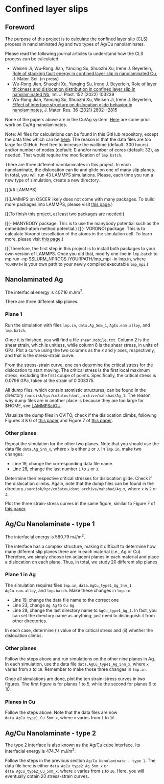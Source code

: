 # Confined layer slips

## Foreword

The purpose of this project is to calculate the confined layer slip (CLS) process in nanolaminated Ag and two types of Ag/Cu nanolaminates.

Please read the following journal articles to understand how the CLS process can be calculated:

- Weisen Ji, Wu-Rong Jian, Yanqing Su, Shuozhi Xu, Irene J. Beyerlein, [Role of stacking fault energy in confined layer slip in nanolaminated Cu](http://dx.doi.org/10.1007/s10853-023-08779-8), J. Mater. Sci. (in press)
- Wu-Rong Jian, Shuozhi Xu, Yanqing Su, Irene J. Beyerlein, [Role of layer thickness and dislocation distribution in confined layer slip in nanolaminated Nb](http://dx.doi.org/10.1016/j.ijplas.2022.103239), Int. J. Plast. 152 (2022) 103239
- Wu-Rong Jian, Yanqing Su, Shuozhi Xu, Weisen Ji, Irene J. Beyerlein, [Effect of interface structure on dislocation glide behavior in nanolaminates](http://dx.doi.org/10.1557/s43578-021-00261-y), J. Mater. Res. 36 (2021) 2802--2815

None of the papers above are in the Cu/Ag system. [Here](https://drive.google.com/drive/folders/10ONTPaz5GWNJaJW-JFp2eQ26b_omDWcM?usp=sharing) are some prior work on Cu/Ag nanolaminates.

Note: All files for calculations can be found in this GitHub repository, except the data files which can be [here](https://drive.google.com/drive/folders/1YZu87CYd2v4Lga5JAvvNwOLzXJRPqeJn?usp=sharing). The reason is that the data files are too large for GitHub. Feel free to increase the walltime (default: 300 hours) and/or number of nodes (default: 1) and/or number of cores (default: 32), as needed. That would require the modification of `lmp.batch`.

There are three different nanolaminates in this project. In each nanolaminate, the dislocation can lie and glide on one of many slip planes. In total, you will run 43 LAMMPS simulations. Please, each time you run a new type of simulation, create a new directory.

[](## LAMMPS)

[](LAMMPS on OSCER likely does not come with many packages. To build more packages into LAMMPS, please visit [this page](https://docs.lammps.org/Build_package.html).)

[](To finish this project, at least two packages are needed:)

[](- MANYBODY package. This is to use the manybody potential such as the embedded-atom method potential.)
[](- VORONOI package. This is to calculate Voronoi tessellation of the atoms in the simulation cell. To learn more, please visit [this page](https://docs.lammps.org/compute_voronoi_atom.html).)

[](Therefore, the first step in this project is to install both packages to your own version of LAMMPS. Once you did that, modify one line in `lmp.batch` to mpirun -np $SLURM_NPROCS /YOURPATH/lmp_mpi -in lmp.in, where `YOURPATH` is your own path to your newly compiled executable `lmp_mpi`.)

## Nanolaminated Ag

The interfacial energy is 407.16 mJ/m<sup>2</sup>.

There are three different slip planes.

### Plane 1

Run the simulation with files `lmp.in`, `data.Ag_5nm_1`, `AgCu.eam.alloy`, and `lmp.batch`.

Once it is finished, you will find a file `shear.mobile.txt`. Column 2 is the shear strain, which is unitless, while column 8 is the shear stress, in units of GPa. Plot a curve using the two columns as the _x_ and _y_ axes, respectively, and that is the stress-strain curve.

From the stress-strain curve, one can determine the critical stress for the dislocation to start moving. The critical stress is the first local maximum stress, excluding the first coupe of points. Specifically, the critical stress is 0.0796 GPa, taken at the strain of 0.003375.

All dump files, which contain atomistic structures, can be found in the directory `/ourdisk/hpc/cm3atou/dont_archive/mahshad/Ag_1`. The reason why dump files are in another place is because they are too large for \$HOME, see [LAMMPSatOU](https://github.com/ANSHURAJ11/LAMMPSatOU).

Visualize the dump files in OVITO, check if the dislocation climbs, following Figures 3 & 6 of [this paper](http://dx.doi.org/10.1557/s43578-021-00261-y) and Figure 7 of [this paper](http://dx.doi.org/10.1007/s10853-023-08779-8).

### Other planes

Repeat the simulation for the other two planes. Note that you should use the data file `data.Ag_5nm_x`, where `x` is either `2` or `3`. In `lmp.in`, make two changes:

- Line 19, change the corresponding data file name.
- Line 28, change the last number `1` to `2` or `3`.

Determine their respective critical stresses for dislocation glide. Check if the dislocation climbs. Again, note that the dump files can be found in the directory `/ourdisk/hpc/cm3atou/dont_archive/mahshad/Ag_x`, where `x` is `2` or `3`.

Plot the three strain-stress curves in the same figure, similar to Figure 7 of [this paper](http://dx.doi.org/10.1557/s43578-021-00261-y).

## Ag/Cu Nanolaminate - type 1

The interfacial energy is 580.79 mJ/m<sup>2</sup>.

The interface has a complex structure, making it difficult to determine how many different slip planes there are in each material (i.e., Ag or Cu). Therefore, we simply choose ten adjacent planes in each material and place a dislocation on each plane. Thus, in total, we study 20 different slip planes.

### Plane 1 in Ag

The simulation requires files `lmp.in`, `data.AgCu_type1_Ag_5nm_1`, `AgCu.eam.alloy`, and `lmp.batch`. Make these changes in `lmp.in`:

- Line 19, change the data file name to the correct one
- Line 23, change `Ag Ag` to `Cu Ag`
- Line 28, change the last directory name to `AgCu_type1_Ag_1`. In fact, you can set the directory name as anything; just need to distinguish it from other directories.

In each case, determine (i) value of the critical stress and (ii) whether the dislocation climbs.

### Other planes

Follow the steps above and run simulations on the other nine planes in Ag. In each simulation, use the data file `data.AgCu_type1_Ag_5nm_x`, where `x` varies from `2` to `10`. Remember to make those three changes in `lmp.in`. 

Once all simulations are done, plot the ten strain-stress curves in two figures. The first figure is for planes 1 to 5, while the second for planes 6 to 10.

### Planes in Cu

Follow the steps above. Note that the data files are now `data.AgCu_type1_Cu_5nm_x`, where `x` varies from `1` to `10`.

## Ag/Cu Nanolaminate - type 2

The type 2 interface is also known as the Ag/Cu cube interface. Its interfacial energy is 474.74 mJ/m<sup>2</sup>.

Follow the steps in the previous section `Ag/Cu Nanolaminate - type 1`. The data file here is either `data.AgCu_type2_Ag_5nm_x` or `data.AgCu_type2_Cu_5nm_x`, where `x` varies from `1` to `10`. Here, you will eventually obtain 20 stress-strain curves.